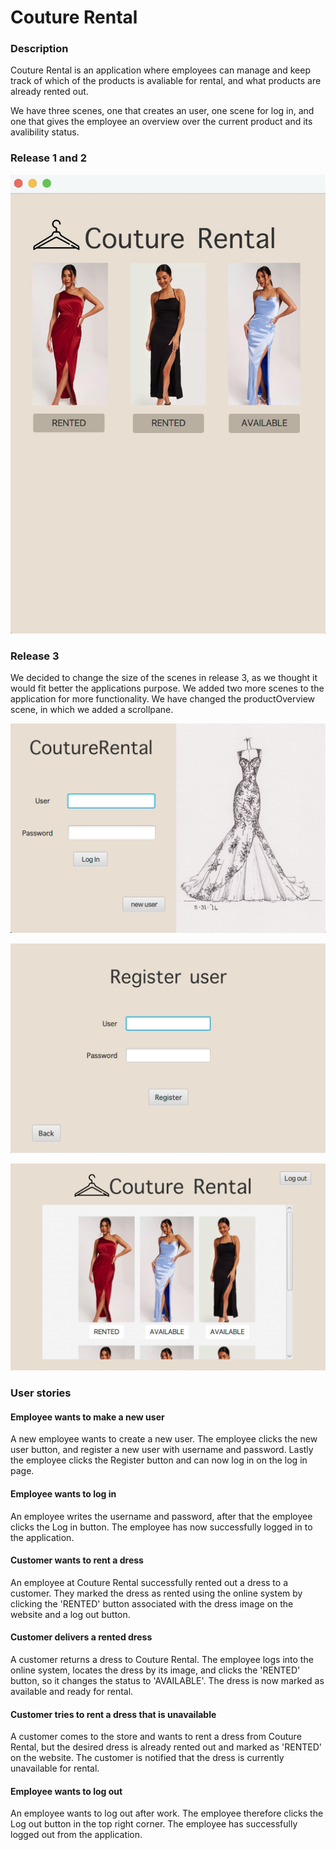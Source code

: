 # Couture Rental

### Description

Couture Rental is an application where employees can manage and keep track of which of the products is avaliable for rental, and what products are already rented out.

We have three scenes, one that creates an user, one scene for log in, and one that gives the employee an overview over the current product and its avalibility status.


### Release 1 and 2

![Screenshot of ProductOverview Scene](/CoutureRental/pictures/Release1Picture-kopi.png)

### Release 3
We decided to change the size of the scenes in release 3, as we thought it would fit better the applications purpose. We added two more scenes to the application for more functionality. We have changed the productOverview scene, in which we added a scrollpane.

![Screenshot of Log in Scene](/CoutureRental/pictures/logIn.png)

![Screenshot of Create User Scene](/CoutureRental/pictures/makeUser.png)

![Screenshot of ProductOverview Scene](/CoutureRental/pictures/productOverview.png)

### User stories

#### Employee wants to make a new user
A new employee wants to create a new user. The employee  clicks the new user button, and register a new user with username and password. Lastly the employee clicks the Register button and can now log in on the log in page.

#### Employee wants to log in
An employee writes the username and password, after that the employee clicks the Log in button. The employee has now successfully logged in to the application.

#### Customer wants to rent a dress

An employee at Couture Rental successfully rented out a dress to a customer. They marked the dress as rented using the online system by clicking the 'RENTED' button associated with the dress image on the website and a log out button.

#### Customer delivers a rented dress

A customer returns a dress to Couture Rental. The employee logs into the online system, locates the dress by its image, and clicks the 'RENTED' button, so it changes the status to 'AVAILABLE'. The dress is now marked as available and ready for rental.

#### Customer tries to rent a dress that is unavailable

A customer comes to the store and wants to rent a dress from Couture Rental, but the desired dress is already rented out and marked as 'RENTED' on the website. The customer is notified that the dress is currently unavailable for rental.

#### Employee wants to log out
An employee wants to log out after work. The employee therefore clicks the Log out button in the top right  corner. The employee has successfully logged out from the application.
